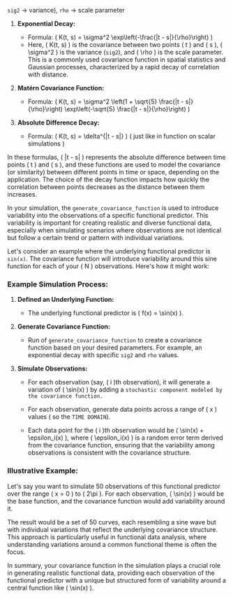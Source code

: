 

 `sig2` -> variance), `rho` -> scale parameter
1. **Exponential Decay:**
   - Formula: \( K(t, s) = \sigma^2 \exp\left(-\frac{|t - s|}{\rho}\right) \)
   - Here, \( K(t, s) \) is the covariance between two points \( t \) and \( s \), \( \sigma^2 \) is the variance (`sig2`), and \( \rho \) is the scale parameter. This is a commonly used covariance function in spatial statistics and Gaussian processes, characterized by a rapid decay of correlation with distance.

2. **Matérn Covariance Function:**
   - Formula: \( K(t, s) = \sigma^2 \left(1 + \sqrt{5} \frac{|t - s|}{\rho}\right) \exp\left(-\sqrt{5} \frac{|t - s|}{\rho}\right) \)


3. **Absolute Difference Decay:**
   - Formula: \( K(t, s) = \delta^{|t - s|} \)
   ( just like in function on scalar simulations )

In these formulas, \( |t - s| \) represents the absolute difference between time points \( t \) and \( s \), and these functions are used to model the covariance (or similarity) between different points in time or space, depending on the application. The choice of the decay function impacts how quickly the correlation between points decreases as the distance between them increases.


In your simulation, the `generate_covariance_function` is used to introduce variability into the observations of a specific functional predictor. This variability is important for creating realistic and diverse functional data, especially when simulating scenarios where observations are not identical but follow a certain trend or pattern with individual variations.

Let's consider an example where the underlying functional predictor is `sin(x)`. The covariance function will introduce variability around this sine function for each of your \( N \) observations. Here's how it might work:

### Example Simulation Process:

1. **Defined an Underlying Function:** 
   - The underlying functional predictor is \( f(x) = \sin(x) \).

2. **Generate Covariance Function:**
   - Run of `generate_covariance_function` to create a covariance function based on your desired parameters. For example, an exponential decay with specific `sig2` and `rho` values.

3. **Simulate Observations:**
   - For each observation (say, \( i \)th observation), it will generate a variation of \( \sin(x) \) by adding a `stochastic component modeled by the covariance function.` 

   - For each observation, generate data points across a range of \( x \) values ( so the `TIME DOMAIN`). 
   - Each data point for the \( i \)th observation would be \( \sin(x) + \epsilon_i(x) \), where \( \epsilon_i(x) \) is a random error term derived from the covariance function, ensuring that the variability among observations is consistent with the covariance structure.

### Illustrative Example:

Let's say you want to simulate 50 observations of this functional predictor over the range \( x = 0 \) to \( 2\pi \). For each observation, \( \sin(x) \) would be the base function, and the covariance function would add variability around it.

The result would be a set of 50 curves, each resembling a sine wave but with individual variations that reflect the underlying covariance structure. This approach is particularly useful in functional data analysis, where understanding variations around a common functional theme is often the focus.

In summary, your covariance function in the simulation plays a crucial role in generating realistic functional data, providing each observation of the functional predictor with a unique but structured form of variability around a central function like \( \sin(x) \).